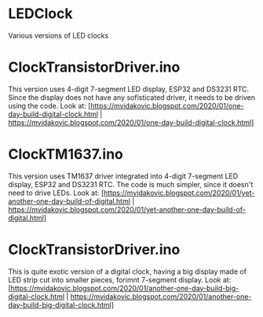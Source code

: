 # LEDClock
Various versions of LED clocks

# ClockTransistorDriver.ino
This version uses 4-digit 7-segment LED display, ESP32 and DS3231 RTC. Since the display does not have any sofisticated driver, it needs to be driven using the code.
Look at: [https://mvidakovic.blogspot.com/2020/01/one-day-build-digital-clock.html | https://mvidakovic.blogspot.com/2020/01/one-day-build-digital-clock.html]

# ClockTM1637.ino
This version uses TM1637 driver integrated into 4-digit 7-segment LED display, ESP32 and DS3231 RTC. The code is much simpler, since it doesn't need to drive LEDs.
Look at: [https://mvidakovic.blogspot.com/2020/01/yet-another-one-day-build-of-digital.html | https://mvidakovic.blogspot.com/2020/01/yet-another-one-day-build-of-digital.html]

# ClockTransistorDriver.ino
This is quite exotic version of a digital clock, having a big display made of LED strip cut into smaller pieces, forimnt 7-segment display.
Look at: [https://mvidakovic.blogspot.com/2020/01/another-one-day-build-big-digital-clock.html | https://mvidakovic.blogspot.com/2020/01/another-one-day-build-big-digital-clock.html]


